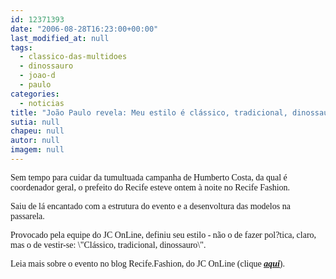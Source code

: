 ```yaml
---
id: 12371393
date: "2006-08-28T16:23:00+00:00"
last_modified_at: null
tags:
  - classico-das-multidoes
  - dinossauro
  - joao-d
  - paulo
categories:
  - noticias
title: "João Paulo revela: Meu estilo é clássico, tradicional, dinossauro"
sutia: null
chapeu: null
autor: null
imagem: null
---
```

<p><P><FONT face=Verdana>Sem tempo para cuidar da tumultuada campanha de Humberto Costa, da qual é coordenador geral, o prefeito do Recife esteve ontem à noite no Recife Fashion.</FONT></P></p>
<p><P><FONT face=Verdana>Saiu de lá encantado com a estrutura do evento e a desenvoltura das modelos na passarela. </FONT></P></p>
<p><P><FONT face=Verdana>Provocado pela equipe do JC OnLine, definiu seu estilo - não o de fazer pol?tica, claro, mas o de vestir-se: \"Clássico, tradicional, dinossauro\".</FONT></P></p>
<p><P><FONT face=Verdana>Leia mais sobre o evento no blog Recife.Fashion, do JC OnLine (clique <STRONG><EM><U><A href=\"https://jc3.uol.com.br/especiais/fashion2006/\" target=_blank>aqui</A></U></EM></STRONG>).</FONT></P> </p>
